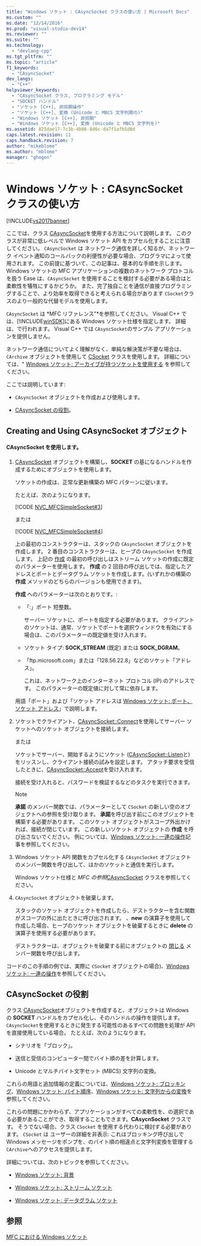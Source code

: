 ```yaml
---
title: "Windows ソケット : CAsyncSocket クラスの使い方 | Microsoft Docs"
ms.custom: ""
ms.date: "12/14/2016"
ms.prod: "visual-studio-dev14"
ms.reviewer: ""
ms.suite: ""
ms.technology: 
  - "devlang-cpp"
ms.tgt_pltfrm: ""
ms.topic: "article"
f1_keywords: 
  - "CAsyncSocket"
dev_langs: 
  - "C++"
helpviewer_keywords: 
  - "CAsyncSocket クラス, プログラミング モデル"
  - "SOCKET ハンドル"
  - "ソケット [C++], 非同期操作"
  - "ソケット [C++], 変換 (Unicode と MBCS 文字列間の)"
  - "Windows ソケット [C++], 非同期"
  - "Windows ソケット [C++], 変換 (Unicode と MBCS 文字列を)"
ms.assetid: 825dae17-7c1b-4b86-8d6c-da7f1afb5d8d
caps.latest.revision: 11
caps.handback.revision: 7
author: "mikeblome"
ms.author: "mblome"
manager: "ghogen"
---
```

# Windows ソケット : CAsyncSocket クラスの使い方
[!INCLUDE[vs2017banner](../assembler/inline/includes/vs2017banner.md)]

ここでは、クラス [CAsyncSocket](../Topic/CAsyncSocket%20Class.md)を使用する方法について説明します。  このクラスが非常に低レベルで Windows ソケット API をカプセル化することに注意してください。  `CAsyncSocket` は ネットワーク通信を詳しく知るが、ネットワーク イベント通知のコールバックの利便性が必要な場合、プログラマによって使用されます。  この前提に基づいて、この記事は、基本的な手順を示します。  Windows ソケットの MFC アプリケーションの複数のネットワーク プロトコルを扱う Ease は、`CAsyncSocket` を使用することを検討する必要がある場合はと柔軟性を犠牲にするかどうか。  また、完了独自ことを通信が直接プログラミングすることで、より効率を取得できると考えられる場合があります `CSocket`クラスのより一般的な代替モデルを使用します。  
  
 `CAsyncSocket` は *MFC リファレンス"*を参照してください。  Visual C\+\+ では、[!INCLUDE[winSDK](../atl/includes/winsdk_md.md)]にある Windows ソケット仕様を指定します。  詳細は、で行われます。  Visual C\+\+ では `CAsyncSocket`のサンプル アプリケーションを提供しません。  
  
 ネットワーク通信についてよく理解がなく、単純な解決策が不要な場合は、`CArchive` オブジェクトを使用して [CSocket](../mfc/reference/csocket-class.md) クラスを使用します。  詳細については、" [Windows ソケット: アーカイブが持つソケットを使用する](../mfc/windows-sockets-using-sockets-with-archives.md) を参照してください。  
  
 ここでは説明しています:  
  
-   `CAsyncSocket` オブジェクトを作成および使用します。  
  
-   [CAsyncSocket の役割](#_core_your_responsibilities_with_casyncsocket)。  
  
##  <a name="_core_creating_and_using_a_casyncsocket_object"></a> Creating and Using CAsyncSocket オブジェクト  
  
#### CAsyncSocket を使用します。  
  
1.  [CAsyncSocket](../Topic/CAsyncSocket%20Class.md) オブジェクトを構築し、**SOCKET** の基になるハンドルを作成するためにオブジェクトを使用します。  
  
     ソケットの作成は、正常な更新構築の MFC パターンに従います。  
  
     たとえば、次のようになります。  
  
     [!CODE [NVC_MFCSimpleSocket#3](../CodeSnippet/VS_Snippets_Cpp/NVC_MFCSimpleSocket#3)]  
  
     または  
  
     [!CODE [NVC_MFCSimpleSocket#4](../CodeSnippet/VS_Snippets_Cpp/NVC_MFCSimpleSocket#4)]  
  
     上の最初のコンストラクターは、スタックの `CAsyncSocket` オブジェクトを作成します。  2 番目のコンストラクターは、ヒープの `CAsyncSocket` を作成します。  上記の [作成](../Topic/CAsyncSocket::Create.md) の最初の呼び出しはストリーム ソケットの作成に既定のパラメーターを使用します。  **作成** の 2 回目の呼び出しでは、指定したアドレスとポートとデータグラム ソケットを作成します。\(いずれかの構築の **作成** メソッドのどちらのバージョンも使用できます\)。  
  
     **作成** へのパラメーターは次のとおりです。:  
  
    -   「:」ポート 短整数。  
  
         サーバー ソケットに、ポートを指定する必要があります。  クライアントのソケットは、通常、ソケットでポートを選択ウィンドウを有効にする場合は、このパラメーターの既定値を受け入れます。  
  
    -   ソケット タイプ: **SOCK\_STREAM** \(既定\) または **SOCK\_DGRAM**。  
  
    -   「ftp.microsoft.com」または「128.56.22.8」などのソケット「アドレス」。  
  
         これは、ネットワーク上のインターネット プロトコル \(IP\) のアドレスです。  このパラメーターの既定値に対して常に依存します。  
  
     用語「ポート」および「ソケット アドレスは [Windows ソケット: ポート、ソケット アドレス](../mfc/windows-sockets-ports-and-socket-addresses.md)」で説明します。  
  
2.  ソケットでクライアント、[CAsyncSocket::Connect](../Topic/CAsyncSocket::Connect.md)を使用してサーバー ソケットへのソケット オブジェクトを接続します。  
  
     または  
  
     ソケットでサーバー、開始するようにソケット \([CAsyncSocket::Listen](../Topic/CAsyncSocket::Listen.md)と\) をリッスンし、クライアント接続の試みを設定します。  アタッチ要求を受信したときに、[CAsyncSocket::Accept](../Topic/CAsyncSocket::Accept.md)を受け入れます。  
  
     接続を受け入れると、パスワードを検証するなどのタスクを実行できます。  
  
    > [!NOTE]
    >  **承諾** のメンバー関数では、パラメーターとして `CSocket` の新しい空のオブジェクトへの参照を受け取ります。  **承諾**を呼び出す前にこのオブジェクトを構築する必要があります。  このソケット オブジェクトがスコープ外出かければ、接続が閉じています。  この新しいソケット オブジェクトの **作成** を呼び出さないでください。  例については、[Windows ソケット: 一連の操作](../Topic/Windows%20Sockets:%20Sequence%20of%20Operations.md)記事を参照してください。  
  
3.  Windows ソケット API 関数をカプセル化する `CAsyncSocket` オブジェクトのメンバー関数を呼び出して、ほかのソケットと通信を実行します。  
  
     Windows ソケット仕様と *MFC の参照*[CAsyncSocket](../Topic/CAsyncSocket%20Class.md) クラスを参照してください。  
  
4.  `CAsyncSocket` オブジェクトを破棄します。  
  
     スタックのソケット オブジェクトを作成したら、デストラクターを含む関数がスコープの外に出たときに呼び出されます。  、**new** の演算子を使用して作成した場合、ヒープのソケット オブジェクトを破棄するときに **delete** の演算子を使用する必要があります。  
  
     デストラクターは、オブジェクトを破棄する前にオブジェクトの [閉じる](../Topic/CAsyncSocket::Close.md) メンバー関数を呼び出します。  
  
 コードのこの手順の例では、実際に `CSocket` オブジェクトの場合\)、[Windows ソケット: 一連の操作](../Topic/Windows%20Sockets:%20Sequence%20of%20Operations.md)を参照してください。  
  
##  <a name="_core_your_responsibilities_with_casyncsocket"></a> CAsyncSocket の役割  
 クラス [CAsyncSocket](../Topic/CAsyncSocket%20Class.md)オブジェクトを作成すると、オブジェクトは Windows の **SOCKET** ハンドルをカプセル化し、そのハンドルの操作を提供します。  `CAsyncSocket`を使用するときに発生する可能性のあるすべての問題を処理が API を直接使用している場合。  たとえば、次のようになります。  
  
-   シナリオを「ブロック」。  
  
-   送信と受信のコンピューター間でバイト順の差を計算します。  
  
-   Unicode とマルチバイト文字セット \(MBCS\) 文字列の変換。  
  
 これらの用語と追加情報の定義については、[Windows ソケット: ブロッキング](../Topic/Windows%20Sockets:%20Blocking.md)、[Windows ソケット: バイト順序](../mfc/windows-sockets-byte-ordering.md)、[Windows ソケット: 文字列からの変換](../mfc/windows-sockets-converting-strings.md)を参照してください。  
  
 これらの問題にかかわらず、アプリケーションがすべての柔軟性を、の選択である必要があることができ、取得することもできます。**CAsycnSocket** クラスです。  そうでない場合、クラス `CSocket` を使用する代わりに検討する必要があります。  `CSocket` は ユーザーの詳細を非表示: これはブロッキング呼び出しで Windows メッセージをポンプを、のバイト順の相違点と文字列変換を管理する `CArchive`へのアクセスを提供します。  
  
 詳細については、次のトピックを参照してください。  
  
-   [Windows ソケット: 背景](../mfc/windows-sockets-background.md)  
  
-   [Windows ソケット: ストリーム ソケット](../mfc/windows-sockets-stream-sockets.md)  
  
-   [Windows ソケット: データグラム ソケット](../mfc/windows-sockets-datagram-sockets.md)  
  
## 参照  
 [MFC における Windows ソケット](../mfc/windows-sockets-in-mfc.md)